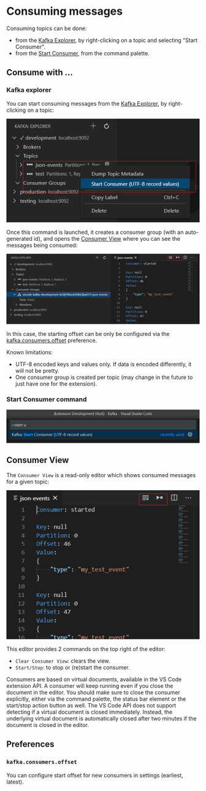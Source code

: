 # Consuming messages

Consuming topics can be done:

* from the [Kafka Explorer](#kafka-explorer), by right-clicking on a topic and selecting "Start Consumer".
* from the [Start Consumer](#start-consumer-command), from the command palette.

## Consume with ...

### Kafka explorer

You can start consuming messages from the [Kafka Explorer](Explorer.md#explorer), by right-clicking on a topic:

![Start Consumer with Explorer](assets/start-consumer-from-explorer.png)

Once this command is launched, it creates a consumer group (with an auto-generated id), and opens the [Consumer View](#consumer-view) where you can see the messages being consumed:

![Consumer group / Consumer View](assets/consumer-group-after-starting-from-explorer.png)

In this case, the starting offset can be only be configured via the [kafka.consumers.offset](#kafkaconsumersoffset) preference.

Known limitations:

* UTF-8 encoded keys and values only. If data is encoded differently, it will not be pretty.
* One consumer group is created per topic (may change in the future to just have one for the extension).

### Start Consumer command

![Start Consumer from command palette](assets/start-consumer-from-command.png)

## Consumer View

The `Consumer View` is a read-only editor which shows consumed messages for a given topic:

![Consumer view](assets/consumer-view.png)

This editor provides 2 commands on the top right of the editor:

 * `Clear Consumer View`: clears the view.
 * `Start/Stop`: to stop or (re)start the consumer.

Consumers are based on virtual documents, available in the VS Code extension API. A consumer will keep running even if you close the document in the editor. You should make sure to close the consumer explicitly, either via the command palette, the status bar element or the start/stop action button as well. The VS Code API does not support detecting if a virtual document is closed immediately. Instead, the underlying virtual document is automatically closed after two minutes if the document is closed in the editor.

## Preferences

### `kafka.consumers.offset`

You can configure start offset for new consumers in settings (earliest, latest).
